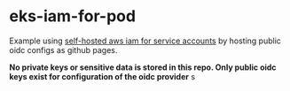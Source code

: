 # eks-iam-for-pod

Example using [self-hosted aws iam for service accounts](https://github.com/aws/amazon-eks-pod-identity-webhook/blob/master/SELF_HOSTED_SETUP.md) by hosting public oidc configs as github pages.

**No private keys or sensitive data is stored in this repo.  Only public oidc keys exist for configuration of the oidc provider**
s
